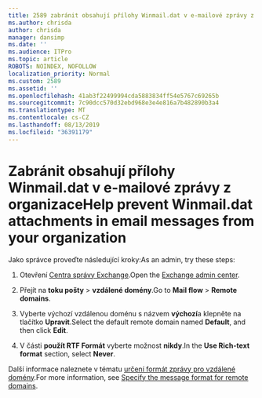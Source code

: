 ```yaml
---
title: 2589 zabránit obsahují přílohy Winmail.dat v e-mailové zprávy z organizace
ms.author: chrisda
author: chrisda
manager: dansimp
ms.date: ''
ms.audience: ITPro
ms.topic: article
ROBOTS: NOINDEX, NOFOLLOW
localization_priority: Normal
ms.custom: 2589
ms.assetid: ''
ms.openlocfilehash: 41ab3f22499994cda5883834ff54e5767c69265b
ms.sourcegitcommit: 7c90dcc570d32ebd968e3e4e816a7b482890b3a4
ms.translationtype: MT
ms.contentlocale: cs-CZ
ms.lasthandoff: 08/13/2019
ms.locfileid: "36391179"
---
```

# <a name="help-prevent-winmaildat-attachments-in-email-messages-from-your-organization"></a><span data-ttu-id="13c5b-102">Zabránit obsahují přílohy Winmail.dat v e-mailové zprávy z organizace</span><span class="sxs-lookup"><span data-stu-id="13c5b-102">Help prevent Winmail.dat attachments in email messages from your organization</span></span>

<span data-ttu-id="13c5b-103">Jako správce proveďte následující kroky:</span><span class="sxs-lookup"><span data-stu-id="13c5b-103">As an admin, try these steps:</span></span>

1. <span data-ttu-id="13c5b-104">Otevření [Centra správy Exchange](https://outlook.office365.com/ecp/).</span><span class="sxs-lookup"><span data-stu-id="13c5b-104">Open the [Exchange admin center](https://outlook.office365.com/ecp/).</span></span>

2. <span data-ttu-id="13c5b-105">Přejít na **toku pošty** > **vzdálené domény**.</span><span class="sxs-lookup"><span data-stu-id="13c5b-105">Go to **Mail flow** > **Remote domains**.</span></span>

3. <span data-ttu-id="13c5b-106">Vyberte výchozí vzdálenou doménu s názvem **výchozí**a klepněte na tlačítko **Upravit**.</span><span class="sxs-lookup"><span data-stu-id="13c5b-106">Select the default remote domain named **Default**, and then click **Edit**.</span></span>

4. <span data-ttu-id="13c5b-107">V části **použít RTF Formát** vyberte možnost **nikdy**.</span><span class="sxs-lookup"><span data-stu-id="13c5b-107">In the **Use Rich-text format** section, select **Never**.</span></span>

<span data-ttu-id="13c5b-108">Další informace naleznete v tématu [určení formát zprávy pro vzdálené domény](https://docs.microsoft.com/Exchange/mail-flow-best-practices/remote-domains/remote-domains#specifying-message-format).</span><span class="sxs-lookup"><span data-stu-id="13c5b-108">For more information, see [Specify the message format for remote domains](https://docs.microsoft.com/Exchange/mail-flow-best-practices/remote-domains/remote-domains#specifying-message-format).</span></span>
